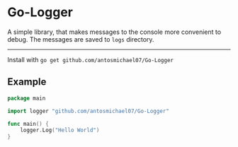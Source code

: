 # Go-Logger

A simple library, that makes messages to the console more convenient to debug. The messages are saved to `logs` directory.<hr>
Install with `go get github.com/antosmichael07/Go-Logger`

## Example

```go
package main

import logger "github.com/antosmichael07/Go-Logger"

func main() {
	logger.Log("Hello World")
}
```
